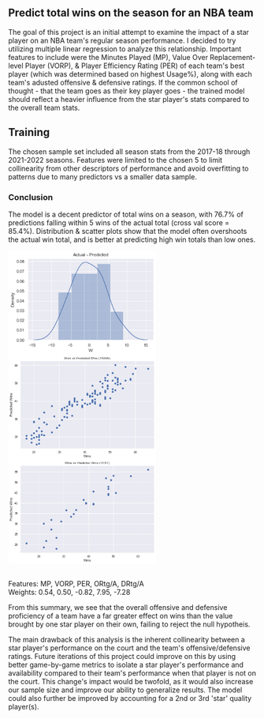 ## Predict total wins on the season for an NBA team
The goal of this project is an initial attempt to examine the impact of a star player on an NBA team's regular season performance. I decided to try utilizing multiple linear regression to analyze this relationship. Important features to include were the Minutes Played (MP), Value Over Replacement-level Player (VORP), & Player Efficiency Rating (PER) of each team's best player (which was determined based on highest Usage%), along with each team's adusted offensive & defensive ratings. If the common school of thought - that the team goes as their key player goes - the trained model should reflect a heavier influence from the star player's stats compared to the overall team stats. 

## Training 
The chosen sample set included all season stats from the 2017-18 through 2021-2022 seasons. Features were limited to the chosen 5 to limit collinearity from other descriptors of performance and avoid overfitting to patterns due to many predictors vs a smaller data sample.  

### Conclusion
The model is a decent predictor of total wins on a season, with 76.7% of predictions falling within 5 wins of the actual total (cross val score = 85.4%). Distribution & scatter plots show that the model often overshoots the actual win total, and is better at predicting high win totals than low ones.  

<img src="https://github.com/djolaleye/NBA-wins-predictor/blob/main/Data_vis/nba_dist.png?raw=true" width=300 align=left>
<img src="https://github.com/djolaleye/NBA-wins-predictor/blob/main/Data_vis/Tr_wins.png?raw=true" width=300 align=center>
<img src="https://github.com/djolaleye/NBA-wins-predictor/blob/main/Data_vis/Ts_wins.png?raw=true" width=300 align=center>  



<br> Features: MP, VORP, PER, ORtg/A, DRtg/A  
Weights: 0.54, 0.50, -0.82, 7.95, -7.28  
  
From this summary, we see that the overall offensive and defensive proficiency of a team have a far greater effect on wins than the value brought by one star player on their own, failing to reject the null hypotheis.


The main drawback of this analysis is the inherent collinearity between a star player's performance on the court and the team's offensive/defensive ratings. Future iterations of this project could improve on this by using better game-by-game metrics to isolate a star player's performance and availability compared to their team's performance when that player is not on the court. This change's impact would be twofold, as it would also increase our sample size and improve our ability to generalize results. The model could also further be improved by accounting for a 2nd or 3rd 'star' quality player(s). 

